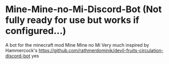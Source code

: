 # Mine-Mine-no-Mi-Discord-Bot (Not fully ready for use but works if configured...)
A bot for the minecraft mod Mine Mine no Mi
Very much inspired by Hammercock's https://github.com/rathmerdominik/devil-fruits-circulation-discord-bot yes
